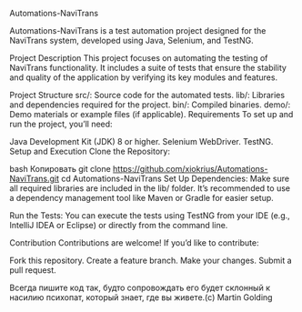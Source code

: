Automations-NaviTrans

Automations-NaviTrans is a test automation project designed for the NaviTrans system, developed using Java, Selenium, and TestNG.

Project Description
This project focuses on automating the testing of NaviTrans functionality. It includes a suite of tests that ensure the stability and quality of the application by verifying its key modules and features.

Project Structure
src/: Source code for the automated tests.
lib/: Libraries and dependencies required for the project.
bin/: Compiled binaries.
demo/: Demo materials or example files (if applicable).
Requirements
To set up and run the project, you’ll need:

Java Development Kit (JDK) 8 or higher.
Selenium WebDriver.
TestNG.
Setup and Execution
Clone the Repository:

bash
Копировать
git clone https://github.com/xiokrius/Automations-NaviTrans.git
cd Automations-NaviTrans
Set Up Dependencies:
Make sure all required libraries are included in the lib/ folder. It’s recommended to use a dependency management tool like Maven or Gradle for easier setup.

Run the Tests:
You can execute the tests using TestNG from your IDE (e.g., IntelliJ IDEA or Eclipse) or directly from the command line.

Contribution
Contributions are welcome! If you’d like to contribute:

Fork this repository.
Create a feature branch.
Make your changes.
Submit a pull request.

Всегда пишите код так, будто сопровождать его будет склонный к насилию психопат, который знает, где вы живете.(с) Martin Golding